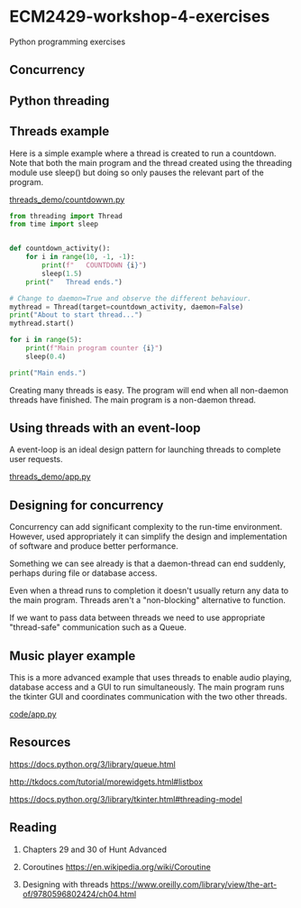 # ECM2429-workshop-4-exercises

Python programming exercises

## Concurrency


## Python threading


## Threads example

Here is a simple example where a thread is created to run a countdown.  Note that
both the main program and the thread created using the threading module use
sleep() but doing so only pauses the relevant part of the program.

[threads_demo/countdowwn.py](threads_demo/countdown.py)

```python
from threading import Thread
from time import sleep


def countdown_activity():
    for i in range(10, -1, -1):
        print(f"   COUNTDOWN {i}")
        sleep(1.5)
    print("   Thread ends.")

# Change to daemon=True and observe the different behaviour.
mythread = Thread(target=countdown_activity, daemon=False)
print("About to start thread...")
mythread.start()

for i in range(5):
    print(f"Main program counter {i}")
    sleep(0.4)

print("Main ends.")

```

Creating many threads is easy.  The program will end when all non-daemon threads have finished.  The main program is a non-daemon
thread.

## Using threads with an event-loop

A event-loop is an ideal design pattern for launching threads to complete user requests.

[threads_demo/app.py](threads_demo/app.py)

## Designing for concurrency

Concurrency can add significant complexity to the run-time environment.  However, used appropriately
it can simplify the design and implementation of software and produce better performance.

Something we can see already is that a daemon-thread can end suddenly, perhaps during file or database access.

Even when a thread runs to completion it doesn't usually
return any data to the main program.  Threads aren't a "non-blocking" alternative to function.

If we want to pass data between threads we need to use appropriate "thread-safe" communication such as a Queue.

## Music player example

This is a more advanced example that uses threads to enable audio playing, database access and a GUI to run simultaneously.  The main program runs the tkinter GUI and coordinates communication with the two other threads.

[code/app.py](code/app.py)


## Resources

<https://docs.python.org/3/library/queue.html>

<http://tkdocs.com/tutorial/morewidgets.html#listbox>

<https://docs.python.org/3/library/tkinter.html#threading-model>


## Reading

1. Chapters 29 and 30 of Hunt Advanced

1. Coroutines <https://en.wikipedia.org/wiki/Coroutine>

1. Designing with threads <https://www.oreilly.com/library/view/the-art-of/9780596802424/ch04.html>